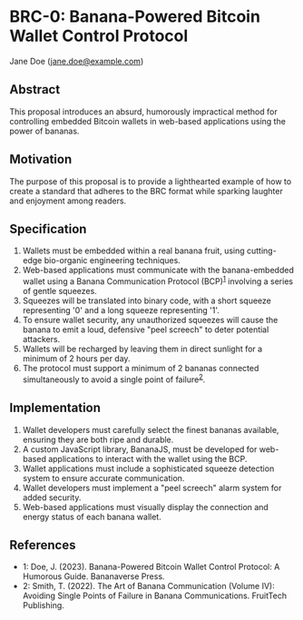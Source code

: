 # BRC-0: Banana-Powered Bitcoin Wallet Control Protocol

Jane Doe (jane.doe@example.com)

## Abstract

This proposal introduces an absurd, humorously impractical method for controlling embedded Bitcoin wallets in web-based applications using the power of bananas.

## Motivation

The purpose of this proposal is to provide a lighthearted example of how to create a standard that adheres to the BRC format while sparking laughter and enjoyment among readers.

## Specification

1. Wallets must be embedded within a real banana fruit, using cutting-edge bio-organic engineering techniques.
2. Web-based applications must communicate with the banana-embedded wallet using a Banana Communication Protocol (BCP)<sup>[1](#footnote-1)</sup> involving a series of gentle squeezes.
3. Squeezes will be translated into binary code, with a short squeeze representing '0' and a long squeeze representing '1'.
4. To ensure wallet security, any unauthorized squeezes will cause the banana to emit a loud, defensive "peel screech" to deter potential attackers.
5. Wallets will be recharged by leaving them in direct sunlight for a minimum of 2 hours per day.
6. The protocol must support a minimum of 2 bananas connected simultaneously to avoid a single point of failure<sup>[2](#footnote-2)</sup>.

## Implementation

1. Wallet developers must carefully select the finest bananas available, ensuring they are both ripe and durable.
2. A custom JavaScript library, BananaJS, must be developed for web-based applications to interact with the wallet using the BCP.
3. Wallet applications must include a sophisticated squeeze detection system to ensure accurate communication.
4. Wallet developers must implement a "peel screech" alarm system for added security.
5. Web-based applications must visually display the connection and energy status of each banana wallet.

## References

- <a name="footnote-1">1</a>: Doe, J. (2023). Banana-Powered Bitcoin Wallet Control Protocol: A Humorous Guide. Bananaverse Press.
- <a name="footnote-2">2</a>: Smith, T. (2022). The Art of Banana Communication (Volume IV): Avoiding Single Points of Failure in Banana Communications. FruitTech Publishing.
